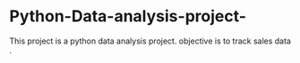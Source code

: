 # Python-Data-analysis-project-
This project is a python data analysis project. objective is to track sales data .
